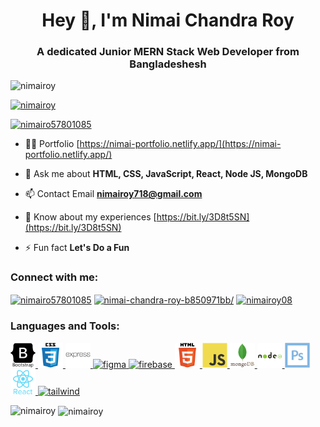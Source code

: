 <h1 align="center">Hey 👋, I'm Nimai Chandra Roy</h1>
<h3 align="center">A dedicated Junior MERN Stack Web Developer from Bangladeshesh</h3>

<p align="left"> <img src="https://komarev.com/ghpvc/?username=nimairoy&label=Profile%20views&color=0e75b6&style=flat" alt="nimairoy" /> </p>

<p align="left"> <a href="https://github.com/ryo-ma/github-profile-trophy"><img src="https://github-profile-trophy.vercel.app/?username=nimairoy" alt="nimairoy" /></a> </p>

<p align="left"> <a href="https://twitter.com/nimairo57801085" target="blank"><img src="https://img.shields.io/twitter/follow/nimairo57801085?logo=twitter&style=for-the-badge" alt="nimairo57801085" /></a> </p>

- 👨‍💻 Portfolio [https://nimai-portfolio.netlify.app/](https://nimai-portfolio.netlify.app/)

- 💬 Ask me about **HTML, CSS, JavaScript, React, Node JS, MongoDB**

- 📫 Contact Email **nimairoy718@gmail.com**

- 📄 Know about my experiences [https://bit.ly/3D8t5SN](https://bit.ly/3D8t5SN)

- ⚡ Fun fact **Let's Do a Fun**

<h3 align="left">Connect with me:</h3>
<p align="left">
<a href="https://twitter.com/nimairo57801085" target="blank"><img align="center" src="https://raw.githubusercontent.com/rahuldkjain/github-profile-readme-generator/master/src/images/icons/Social/twitter.svg" alt="nimairo57801085" height="30" width="40" /></a>
<a href="https://linkedin.com/in/nimai-chandra-roy-b850971bb/" target="blank"><img align="center" src="https://raw.githubusercontent.com/rahuldkjain/github-profile-readme-generator/master/src/images/icons/Social/linked-in-alt.svg" alt="nimai-chandra-roy-b850971bb/" height="30" width="40" /></a>
<a href="https://fb.com/nimairoy08" target="blank"><img align="center" src="https://raw.githubusercontent.com/rahuldkjain/github-profile-readme-generator/master/src/images/icons/Social/facebook.svg" alt="nimairoy08" height="30" width="40" /></a>
</p>

<h3 align="left">Languages and Tools:</h3>
<p align="left"> <a href="https://getbootstrap.com" target="_blank" rel="noreferrer"> <img src="https://raw.githubusercontent.com/devicons/devicon/master/icons/bootstrap/bootstrap-plain-wordmark.svg" alt="bootstrap" width="40" height="40"/> </a> <a href="https://www.w3schools.com/css/" target="_blank" rel="noreferrer"> <img src="https://raw.githubusercontent.com/devicons/devicon/master/icons/css3/css3-original-wordmark.svg" alt="css3" width="40" height="40"/> </a> <a href="https://expressjs.com" target="_blank" rel="noreferrer"> <img src="https://raw.githubusercontent.com/devicons/devicon/master/icons/express/express-original-wordmark.svg" alt="express" width="40" height="40"/> </a> <a href="https://www.figma.com/" target="_blank" rel="noreferrer"> <img src="https://www.vectorlogo.zone/logos/figma/figma-icon.svg" alt="figma" width="40" height="40"/> </a> <a href="https://firebase.google.com/" target="_blank" rel="noreferrer"> <img src="https://www.vectorlogo.zone/logos/firebase/firebase-icon.svg" alt="firebase" width="40" height="40"/> </a> <a href="https://www.w3.org/html/" target="_blank" rel="noreferrer"> <img src="https://raw.githubusercontent.com/devicons/devicon/master/icons/html5/html5-original-wordmark.svg" alt="html5" width="40" height="40"/> </a> <a href="https://developer.mozilla.org/en-US/docs/Web/JavaScript" target="_blank" rel="noreferrer"> <img src="https://raw.githubusercontent.com/devicons/devicon/master/icons/javascript/javascript-original.svg" alt="javascript" width="40" height="40"/> </a> <a href="https://www.mongodb.com/" target="_blank" rel="noreferrer"> <img src="https://raw.githubusercontent.com/devicons/devicon/master/icons/mongodb/mongodb-original-wordmark.svg" alt="mongodb" width="40" height="40"/> </a> <a href="https://nodejs.org" target="_blank" rel="noreferrer"> <img src="https://raw.githubusercontent.com/devicons/devicon/master/icons/nodejs/nodejs-original-wordmark.svg" alt="nodejs" width="40" height="40"/> </a> <a href="https://www.photoshop.com/en" target="_blank" rel="noreferrer"> <img src="https://raw.githubusercontent.com/devicons/devicon/master/icons/photoshop/photoshop-line.svg" alt="photoshop" width="40" height="40"/> </a> <a href="https://reactjs.org/" target="_blank" rel="noreferrer"> <img src="https://raw.githubusercontent.com/devicons/devicon/master/icons/react/react-original-wordmark.svg" alt="react" width="40" height="40"/> </a> <a href="https://tailwindcss.com/" target="_blank" rel="noreferrer"> <img src="https://www.vectorlogo.zone/logos/tailwindcss/tailwindcss-icon.svg" alt="tailwind" width="40" height="40"/> </a> </p>

<p><img align="left" src="https://github-readme-stats.vercel.app/api/top-langs?username=nimairoy&show_icons=true&locale=en&layout=compact" alt="nimairoy" /></p>

<p>&nbsp;<img align="center" src="https://github-readme-stats.vercel.app/api?username=nimairoy&show_icons=true&locale=en" alt="nimairoy" /></p>
